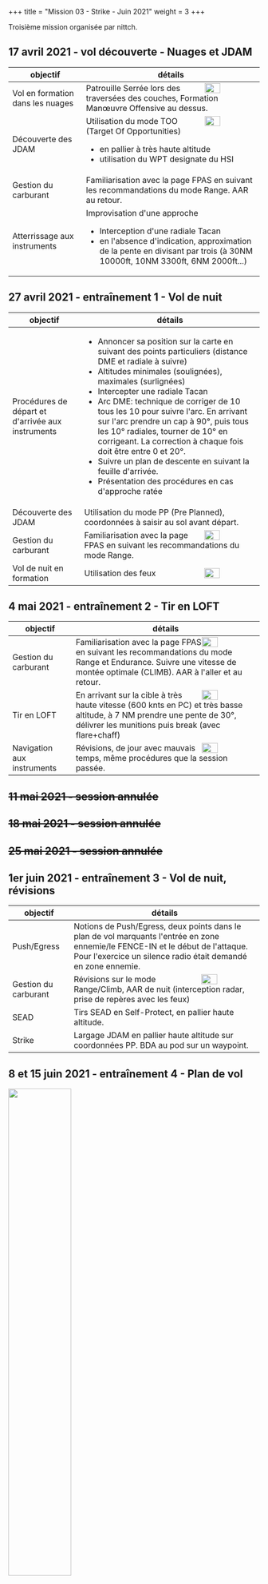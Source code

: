 +++
title = "Mission 03 - Strike - Juin 2021"
weight = 3
+++

Troisième mission organisée par nittch.

## 17 avril 2021 - vol découverte - Nuages et JDAM
objectif                              | détails
------------------------------------- | ----------
Vol en formation dans les nuages      | <img src=/mission_03/dec_formation.png width=30% style="float: right; margin: 0 0 0 0;"/>Patrouille Serrée lors des traversées des couches, Formation Manœuvre Offensive au dessus.
Découverte des JDAM                   | <img src=/mission_03/dec_jdam.png width=30% style="float: right; margin: 0 0 0 0;"/>Utilisation du mode TOO (Target Of Opportunities)<ul><li>en pallier à très haute altitude<li>utilisation du WPT designate du HSI</li>
Gestion du carburant                  | Familiarisation avec la page FPAS en suivant les recommandations du mode Range. AAR au retour.
Atterrissage aux instruments          | Improvisation d'une approche<ul><li>Interception d'une radiale Tacan<li>en l'absence d'indication, approximation de la pente en divisant par trois (à 30NM 10000ft, 10NM 3300ft, 6NM 2000ft...)

## 27 avril 2021 - entraînement 1 - Vol de nuit
objectif                              | détails
------------------------------------- | ----------
Procédures de départ et d'arrivée aux instruments | <ul><li>Annoncer sa position sur la carte en suivant des points particuliers (distance DME et radiale à suivre)<li>Altitudes minimales (soulignées), maximales (surlignées)<li>Intercepter une radiale Tacan<li>Arc DME: technique de corriger de 10 tous les 10 pour suivre l'arc. En arrivant sur l'arc prendre un cap à 90°, puis tous les 10° radiales, tourner de 10° en corrigeant. La correction à chaque fois doit être entre 0 et 20°.<li>Suivre un plan de descente en suivant la feuille d'arrivée.</li><li>Présentation des procédures en cas d'approche ratée</ul>
Découverte des JDAM                   | Utilisation du mode PP (Pre Planned), coordonnées à saisir au sol avant départ.
Gestion du carburant                  | <img src=/mission_03/entr1_croisiere.png width=30% style="float: right; margin: 0 0 0 0;"/>Familiarisation avec la page FPAS en suivant les recommandations du mode Range.
Vol de nuit en formation              | <img src=/mission_03/entr1_ps.png width=30% style="float: right; margin: 0 0 0 0;"/>Utilisation des feux

## 4 mai 2021 - entraînement 2 - Tir en LOFT
objectif                              | détails
------------------------------------- | ----------
Gestion du carburant                  | <img src=/mission_03/entr2_aar.png width=30% style="float: right; margin: 0 0 0 0;"/>Familiarisation avec la page FPAS en suivant les recommandations du mode Range et Endurance. Suivre une vitesse de montée optimale (CLIMB). AAR à l'aller et au retour.
Tir en LOFT                           | <img src=/mission_03/entr2_loft.png width=30% style="float: right; margin: 0 0 0 0;"/>En arrivant sur la cible à très haute vitesse (600 knts en PC) et très basse altitude, à 7 NM prendre une pente de 30°, délivrer les munitions puis break (avec flare+chaff)
Navigation aux instruments            | <img src=/mission_03/entr2_landing.png width=30% style="float: right; margin: 0 0 0 0;"/>Révisions, de jour avec mauvais temps, même procédures que la session passée.

## ~~11 mai 2021 - session annulée~~

## ~~18 mai 2021 - session annulée~~

## ~~25 mai 2021 - session annulée~~

## 1er juin 2021 - entraînement 3 - Vol de nuit, révisions
objectif                              | détails
------------------------------------- | ----------
Push/Egress                           | Notions de Push/Egress, deux points dans le plan de vol marquants l'entrée en zone ennemie/le FENCE-IN et le début de l'attaque. Pour l'exercice un silence radio était demandé en zone ennemie.
Gestion du carburant                  | <img src=/mission_03/entr3_aar.png width=30% style="float: right; margin: 0 0 0 0;"/>Révisions sur le mode Range/Climb, AAR de nuit (interception radar, prise de repères avec les feux)
SEAD                                  | Tirs SEAD en Self-Protect, en pallier haute altitude.
Strike                                | Largage JDAM en pallier haute altitude sur coordonnées PP. BDA au pod sur un waypoint.

## 8 et 15 juin 2021 - entraînement 4 - Plan de vol
<img src=/mission_03/entr4_hip2.png width=50% />

objectif                              | détails
------------------------------------- | ----------
Suivre un plan de vol                 | A partir du point de push, suivre une vitesse sol recommandée. La vitesse sol permet de s'abstraire du vent et de l'altitude pour synchroniser un vol avec de nombreux appareils.
Gérer le temps : en gagner            | Il est très difficile (presque impossible) de rattraper un retard. On peut néanmoins chercher à augmenter l'efficacité (vitesse plus proche du Range, altitude plus optimale...) ou couper les virages... A ne réserver qu'en territoire ami (avant Push) sous peine de se mettre en danger. Souvent le plus réaliste est de retarder tout le vol (négocier un ROLEX, pour demander à tous de retarder tous les temps prévus, avec le commandement)
Gérer le temps : en perdre            | <img src=/mission_03/entr4_hip.png width=30% style="float: right; margin: 0 0 0 0;"/>Il est plus facile d'en perdre. On peut bien sûr ralentir (et pourquoi pas chercher le mode Endurance), mais attention à ne pas se mettre en danger en cas d'attaque surprise, la lenteur empêchant toute manœuvre. Souvent le plus raisonnable et de conserver une vitesse efficace et d'effectuer des figures (serpentins, triangles équilatéraux, tour complet, hippodromes). Un tour complet en taux standard dure 2 minutes. Un hippodrome standard est de 4 minutes : 1 minute par demi tour en taux standard, et 1 minute par arrête.

## 22 juin 2021 - entraînement 5 - Plan de vol, révisions
<img src=/mission_03/entr5_turquie.png width=50% />

objectif                              | détails
------------------------------------- | ----------
Révisions                             | Suivre le FPAS (Range, Endurance, Climb), plan de vols avec des timings et des vitesses sol à suivre, estimer un plan de descente (diviser distance par 3...)
Différentes altitudes                 | Le plan de vol comportait différentes altitudes, l'attention était portée sur la consommation calculée par le FPAS durant le vol.

## 29 juin 2021 - entraînement 6
<img src=/mission_03/entr6_chypre.png width=50% />

objectif                              | détails
------------------------------------- | ----------
Suivre un plan de vol                 | Utilisation de l'ordinateur de bord pour s'aider du mode TGT/TOT

## 6 juillet 2011 - mission

## 13 juillet 2021 - debrief

